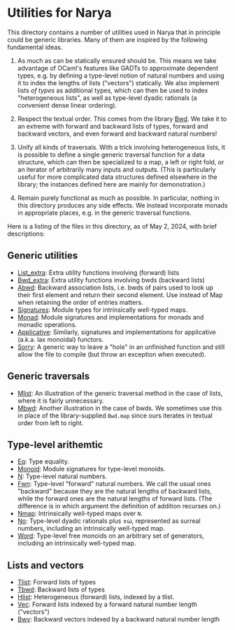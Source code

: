 # Utilities for Narya

This directory contains a number of utilities used in Narya that in principle could be generic libraries.  Many of them are inspired by the following fundamental ideas.

1. As much as can be statically ensured should be.  This means we take advantage of OCaml's features like GADTs to approximate dependent types, e.g. by defining a type-level notion of natural numbers and using it to index the lengths of lists ("vectors") statically.  We also implement lists *of types* as additional types, which can then be used to index "heterogeneous lists", as well as type-level dyadic rationals (a convenient dense linear ordering).

1. Respect the textual order.  This comes from the library [Bwd](https://github.com/redPRL/ocaml-bwd).  We take it to an extreme with forward and backward lists of types, forward and backward vectors, and even forward and backward natural numbers!

1. Unify all kinds of traversals.  With a trick involving heterogeneous lists, it is possible to define a single generic traversal function for a data structure, which can then be specialized to a map, a left or right fold, or an iterator of arbitrarily many inputs and outputs.  (This is particularly useful for more complicated data structures defined elsewhere in the library; the instances defined here are mainly for demonstration.)

1. Remain purely functional as much as possible.  In particular, nothing in this directory produces any side effects.  We instead incorporate monads in appropriate places, e.g. in the generic traversal functions.

Here is a listing of the files in this directory, as of May 2, 2024, with brief descriptions:

## Generic utilities

- [List_extra](list_extra.ml): Extra utility functions involving (forward) lists
- [Bwd_extra](bwd_extra.ml): Extra utility functions involving bwds (backward lists)
- [Abwd](abwd.ml): Backward association lists, i.e. bwds of pairs used to look up their first element and return their second element.  Use instead of Map when retaining the order of entries matters.
- [Signatures](signatures.ml): Module types for intrinsically well-typed maps.
- [Monad](monad.ml): Module signatures and implementations for monads and monadic operations.
- [Applicative](applicative.ml): Similarly, signatures and implementations for applicative (a.k.a. lax monoidal) functors.
- [Sorry](sorry.ml): A generic way to leave a "hole" in an unfinished function and still allow the file to compile (but throw an exception when executed).

## Generic traversals

- [Mlist](mlist.ml): An illustration of the generic traversal method in the case of lists, where it is fairly unnecessary.
- [Mbwd](mbwd.ml): Another illustration in the case of bwds.  We sometimes use this in place of the library-supplied `Bwd.map` since ours iterates in textual order from left to right.

## Type-level arithemtic

- [Eq](eq.ml): Type equality.
- [Monoid](monoid.ml): Module signatures for type-level monoids.
- [N](n.ml): Type-level natural numbers.
- [Fwn](fwn.ml): Type-level "forward" natural numbers.  We call the usual ones "backward" because they are the natural lengths of backward lists, while the forward ones are the natural lengths of forward lists.  (The difference is in which argument the definition of addition recurses on.)
- [Nmap](nmap.ml): Intrinsically well-typed maps over `N`.
- [No](no.ml): Type-level dyadic rationals plus ±ω, represented as surreal numbers, including an intrinsically well-typed map.
- [Word](word.ml): Type-level free monoids on an arbitrary set of generators, including an intrinsically well-typed map.

## Lists and vectors

- [Tlist](tlist.ml): Forward lists of types
- [Tbwd](tbwd.ml): Backward lists of types
- [Hlist](hlist.ml): Heterogeneous (forward) lists, indexed by a tlist.
- [Vec](vec.ml): Forward lists indexed by a forward natural number length ("vectors")
- [Bwv](bwv.ml): Backward vectors indexed by a backward natural number length
